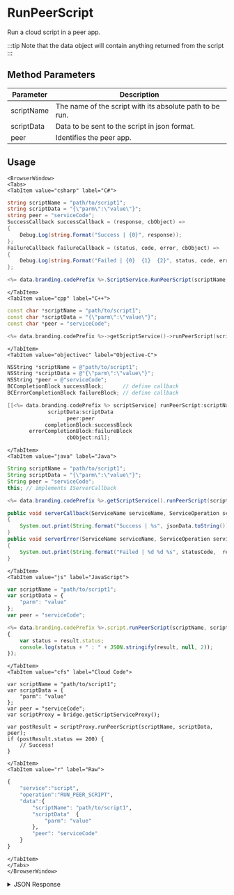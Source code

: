 # RunPeerScript

Run a cloud script in a peer app.



:::tip
Note that the data object will contain anything returned from the script
:::

<PartialServop service_name="script" operation_name="RUN_PEER_SCRIPT" />

## Method Parameters
Parameter | Description
--------- | -----------
scriptName | The name of the script with its absolute path to be run.
scriptData | Data to be sent to the script in json format.
peer | Identifies the peer app.

## Usage

```mdx-code-block
<BrowserWindow>
<Tabs>
<TabItem value="csharp" label="C#">
```

```csharp
string scriptName = "path/to/script1";
string scriptData = "{\"parm\":\"value\"}";
string peer = "serviceCode";
SuccessCallback successCallback = (response, cbObject) =>
{
    Debug.Log(string.Format("Success | {0}", response));
};
FailureCallback failureCallback = (status, code, error, cbObject) =>
{
    Debug.Log(string.Format("Failed | {0}  {1}  {2}", status, code, error));
};

<%= data.branding.codePrefix %>.ScriptService.RunPeerScript(scriptName, scriptData, peer, successCallback, failureCallback);
```

```mdx-code-block
</TabItem>
<TabItem value="cpp" label="C++">
```

```cpp
const char *scriptName = "path/to/script1";
const char *scriptData = "{\"parm\":\"value\"}";
const char *peer = "serviceCode";

<%= data.branding.codePrefix %>->getScriptService()->runPeerScript(scriptName, scriptData, peer, this);
```

```mdx-code-block
</TabItem>
<TabItem value="objectivec" label="Objective-C">
```

```objectivec
NSString *scriptName = @"path/to/script1";
NSString *scriptData = @"{\"parm\":\"value\"}";
NSString *peer = @"serviceCode";
BCCompletionBlock successBlock;      // define callback
BCErrorCompletionBlock failureBlock; // define callback

[[<%= data.branding.codePrefix %> scriptService] runPeerScript:scriptName
             scriptData:scriptData
                   peer:peer
            completionBlock:successBlock
       errorCompletionBlock:failureBlock
                   cbObject:nil];
```

```mdx-code-block
</TabItem>
<TabItem value="java" label="Java">
```

```java
String scriptName = "path/to/script1";
String scriptData = "{\"parm\":\"value\"}";
String peer = "serviceCode";
this; // implements IServerCallback

<%= data.branding.codePrefix %>.getScriptService().runPeerScript(scriptName, scriptData, peer, this);

public void serverCallback(ServiceName serviceName, ServiceOperation serviceOperation, JSONObject jsonData)
{
    System.out.print(String.format("Success | %s", jsonData.toString()));
}
public void serverError(ServiceName serviceName, ServiceOperation serviceOperation, int statusCode, int reasonCode, String jsonError)
{
    System.out.print(String.format("Failed | %d %d %s", statusCode,  reasonCode, jsonError.toString()));
}
```

```mdx-code-block
</TabItem>
<TabItem value="js" label="JavaScript">
```

```javascript
var scriptName = "path/to/script1";
var scriptData = {
    "parm": "value"
};
var peer = "serviceCode";

<%= data.branding.codePrefix %>.script.runPeerScript(scriptName, scriptData, peer, result =>
{
	var status = result.status;
	console.log(status + " : " + JSON.stringify(result, null, 2));
});
```

```mdx-code-block
</TabItem>
<TabItem value="cfs" label="Cloud Code">
```

```cfscript
var scriptName = "path/to/script1";
var scriptData = {
    "parm": "value"
};
var peer = "serviceCode";
var scriptProxy = bridge.getScriptServiceProxy();

var postResult = scriptProxy.runPeerScript(scriptName, scriptData, peer);
if (postResult.status == 200) {
    // Success!
}
```

```mdx-code-block
</TabItem>
<TabItem value="r" label="Raw">
```

```r
{
    "service":"script",
    "operation":"RUN_PEER_SCRIPT",
    "data":{
        "scriptName": "path/to/script1",
        "scriptData"  {
            "parm": "value" 
        },
        "peer": "serviceCode"
    }
}
```

```mdx-code-block
</TabItem>
</Tabs>
</BrowserWindow>
```

<details>
<summary>JSON Response</summary>

```json
{
    "status": 200,
    "data": {
        "success": true
    }
}
```
</details>

